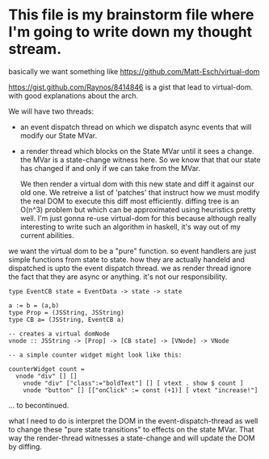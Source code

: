 # This file is my brainstorm file where I'm going to write down my thought stream.


basically we want something like  https://github.com/Matt-Esch/virtual-dom

https://gist.github.com/Raynos/8414846 is a gist that lead to virtual-dom. with good explanations about the arch.


We will have two threads:

* an event dispatch thread on which we dispatch async events that will modify our State MVar.

* a render thread which blocks on the State MVar until it sees a change.  the MVar is a state-change witness here. So we know that that our state has changed if and only if we can take from the MVar. 

  We then render a virtual dom with this new state and diff it against our old one. We retreive a list of 'patches' that instruct how
  we must modify the real DOM to execute this diff most efficiently.  diffing tree is an O(n^3) problem but which can be approximated using
  heuristics pretty well. I'm just gonna re-use virtual-dom for this because although really interesting to write such an algorithm in haskell,
  it's way out of my current abilities. 
  


we want the virtual dom to be a "pure" function.  so event handlers are just simple functions from state to state.
how they are actually handeld and dispatched is upto the event dispatch thread. we as render thread ignore the fact that
they are async or anything. it's not our responsibility.
  
    
    type EventCB state = EventData -> state -> state
    
    a := b = (a,b)
    type Prop = (JSString, JSString)
    type CB a= (JSString, EventCB a)
    
    -- creates a virtual domNode
    vnode :: JSString -> [Prop] -> [CB state] -> [VNode] -> VNode
    
    -- a simple counter widget might look like this:
    
    counterWidget count =
      vnode "div" [] []
        vnode "div" ["class":="boldText"] [] [ vtext . show $ count ]
        vnode "button" [] [["onClick" := const (+1)] [ vtext "increase!"]
        
    
    
... to becontinued.


what I need to do is interpret the DOM in the event-dispatch-thread as well to change these "pure state transitions" to effects on the state MVar.  That way the render-thread witnesses a state-change and will update the DOM by diffing.
    

